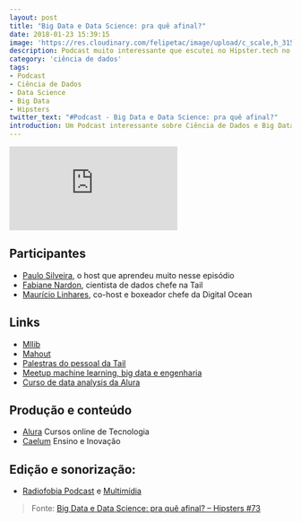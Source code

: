```yaml
---
layout: post
title: "Big Data e Data Science: pra quê afinal?"
date: 2018-01-23 15:39:15
image: 'https://res.cloudinary.com/felipetac/image/upload/c_scale,h_315,w_600/v1516726132/Hipsters-73_g2qfcd.png'
description: Podcast muito interessante que escutei no Hipster.tech no qual Paulo Silveria e Maurício Linhares batem um papo com a cientista de dados Fabiene Nardon, cientista de dados chefe na Tail.
category: 'ciência de dados'
tags:
- Podcast
- Ciência de Dados
- Data Science
- Big Data
- Hipsters
twitter_text: "#Podcast - Big Data e Data Science: pra quê afinal?"
introduction: Um Podcast interessante sobre Ciência de Dados e Big Data produzido pela Hipster.tech
---
```

<iframe class="podcast" src="https://hipsters.tech/?powerpress_embed=1404-podcast&amp;powerpress_player=mediaelement-audio" frameborder="0" scrolling="no"></iframe>

## Participantes

- [Paulo Silveira](https://twitter.com/paulo_caelum), o host que aprendeu muito nesse episódio
- [Fabiane Nardon](https://twitter.com/fabianenardon), cientista de dados chefe na Tail
- [Maurício Linhares](https://twitter.com/mauriciojr), co-host e boxeador chefe da Digital Ocean

## Links

- [Mllib](https://spark.apache.org/mllib/)
- [Mahout](http://mahout.apache.org/)
- [Palestras do pessoal da Tail](http://www.tail.digital/palestras-e-apresentacoes/)
- [Meetup machine learning, big data e engenharia](https://www.meetup.com/machine-learning-big-data-engenharia/?_cookie-check=0xKHKA-b88i44J9V)
- [Curso de data analysis da Alura](https://www.alura.com.br/curso-online-data-analysis-trabalhando-com-dados)

## Produção e conteúdo

- [Alura](https://www.alura.com.br/) Cursos online de Tecnologia
- [Caelum](https://www.caelum.com.br/) Ensino e Inovação

## Edição e sonorização: 
- [Radiofobia Podcast](http://www.radiofobia.com.br/) e [Multimídia](http://www.radiofobia.com.br/)

> Fonte: [Big Data e Data Science: pra quê afinal? – Hipsters #73](https://hipsters.tech/big-data-e-data-science-pra-que-afinal-hipsters-73/)
